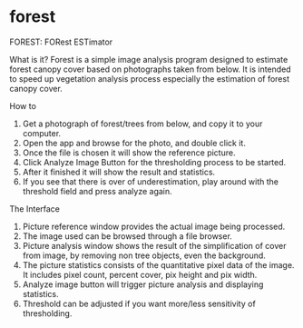 # forest
FOREST: FORest ESTimator

What is it?
Forest is a simple image analysis program designed to estimate forest canopy cover based on photographs taken from below. It is intended to speed up vegetation analysis process especially the estimation of forest canopy cover.

How to

1.	Get a photograph of forest/trees from below, and copy it to your computer.
2.	Open the app and browse for the photo, and double click it.
3.	Once the file is chosen it will show the reference picture.
4.	Click Analyze Image Button for the thresholding process to be started.
5.	After it finished it will show the result and statistics.
6.	If you see that there is over of underestimation, play around with the threshold field and press analyze again.

The Interface
 
1.	Picture reference window provides the actual image being processed.
2.	The image used can be browsed through a file browser.
3.	Picture analysis window shows the result of the simplification of cover from image, by removing non tree objects, even the background.
4.	The picture statistics consists of the quantitative pixel data of the image. It includes pixel count, percent cover, pix height and pix width.
5.	Analyze image button will trigger picture analysis and displaying statistics.
6.	Threshold can be adjusted if you want more/less sensitivity of thresholding.
